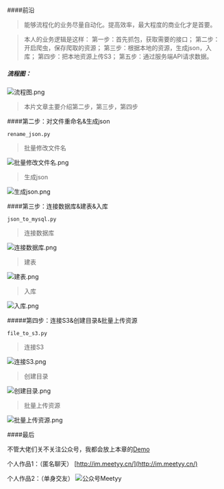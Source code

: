 ####前沿
>能够流程化的业务尽量自动化。提高效率，最大程度的商业化才是首要。


>本人的业务逻辑是这样：
第一步：首先抓包，获取需要的接口；
第二步：开启爬虫，保存爬取的资源；
第三步：根据本地的资源，生成json，入库；
第四步：把本地资源上传S3；
第五步：通过服务端API请求数据。

##### 流程图：
![流程图.png](https://upload-images.jianshu.io/upload_images/1745735-b689bc6b8998a2da.png?imageMogr2/auto-orient/strip%7CimageView2/2/w/1240)

>本片文章主要介绍第二步，第三步，第四步

####第二步：对文件重命名&生成json
```
rename_json.py
```
>批量修改文件名

![批量修改文件名.png](https://upload-images.jianshu.io/upload_images/1745735-581ea925e3be1648.png?imageMogr2/auto-orient/strip%7CimageView2/2/w/1240)

>生成json

![生成json.png](https://upload-images.jianshu.io/upload_images/1745735-f71aaa972e74a6cd.png?imageMogr2/auto-orient/strip%7CimageView2/2/w/1240)


####第三步：连接数据库&建表&入库
```
json_to_mysql.py
```
>连接数据库

![连接数据库.png](https://upload-images.jianshu.io/upload_images/1745735-08517f2d1c000de7.png?imageMogr2/auto-orient/strip%7CimageView2/2/w/1240)

>建表

![建表.png](https://upload-images.jianshu.io/upload_images/1745735-c755ba4933d416aa.png?imageMogr2/auto-orient/strip%7CimageView2/2/w/1240)

>入库

![入库.png](https://upload-images.jianshu.io/upload_images/1745735-c2005d94bdf77057.png?imageMogr2/auto-orient/strip%7CimageView2/2/w/1240)


#####第四步：连接S3&创建目录&批量上传资源
```
file_to_s3.py
```
>连接S3

![连接S3.png](https://upload-images.jianshu.io/upload_images/1745735-84fac92db57f3b69.png?imageMogr2/auto-orient/strip%7CimageView2/2/w/1240)

>创建目录

![创建目录.png](https://upload-images.jianshu.io/upload_images/1745735-fe34e2f586c161ad.png?imageMogr2/auto-orient/strip%7CimageView2/2/w/1240)

>批量上传资源

![批量上传资源.png](https://upload-images.jianshu.io/upload_images/1745735-d26386b6b5933a9c.png?imageMogr2/auto-orient/strip%7CimageView2/2/w/1240)

####最后

不管大佬们关不关注公众号，我都会放上本章的[Demo](https://github.com/GeeksChen/autoDataProcessing)


个人作品1：（匿名聊天）
[http://im.meetyy.cn/](http://im.meetyy.cn/)

个人作品2：（单身交友）
![公众号Meetyy](https://upload-images.jianshu.io/upload_images/1745735-9ba29c862a0268be.jpg?imageMogr2/auto-orient/strip%7CimageView2/2/w/1240)


